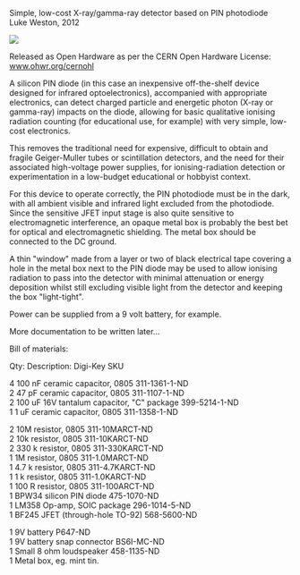 
Simple, low-cost X-ray/gamma-ray detector based on PIN photodiode  
Luke Weston, 2012

 ![](https://github.com/lukeweston/PINDetector/raw/master/PINDetector-pcb.png)

Released as Open Hardware as per the CERN Open Hardware License: www.ohwr.org/cernohl

A silicon PIN diode (in this case an inexpensive off-the-shelf device designed for infrared optoelectronics), accompanied with appropriate electronics, can detect charged particle and energetic photon (X-ray or gamma-ray) impacts on the diode, allowing for basic qualitative ionising radiation counting (for educational use, for example)
with very simple, low-cost electronics.

This removes the traditional need for expensive, difficult to obtain and fragile Geiger-Muller tubes or scintillation detectors, and the need for their associated high-voltage power supplies, for ionising-radiation detection or experimentation in a low-budget educational or hobbyist context.

For this device to operate correctly, the PIN photodiode must be in the dark, with all ambient visible and infrared light excluded from the photodiode. Since the sensitive JFET input stage is also quite sensitive to electromagnetic interference, an opaque metal box is probably the best bet for optical and electromagnetic shielding. The metal box should be connected to the DC ground.

A thin "window" made from a layer or two of black electrical tape covering a hole in the metal box next to the PIN diode may be used to allow ionising radiation to pass into the detector with minimal attenuation or energy deposition whilst still excluding visible light from the detector and keeping the box "light-tight".

Power can be supplied from a 9 volt battery, for example.

More documentation to be written later...

Bill of materials:

Qty:	Description:          Digi-Key SKU  

4	100 nF ceramic capacitor, 0805          311-1361-1-ND  
2	47 pF ceramic capacitor, 0805         311-1107-1-ND  
2	100 uF 16V tantalum capacitor, "C" package          399-5214-1-ND  
1	1 uF ceramic capacitor, 0805          311-1358-1-ND  

2	10M resistor, 0805          311-10MARCT-ND  
2	10k resistor, 0805          311-10KARCT-ND  
2	330 k resistor, 0805          311-330KARCT-ND  
1	1M resistor, 0805         311-1.0MARCT-ND  
1	4.7 k resistor, 0805          311-4.7KARCT-ND  
1	1 k resistor, 0805          311-1.0KARCT-ND  
1	100 R resistor, 0805          311-100ARCT-ND  
1	BPW34 silicon PIN diode         475-1070-ND  
1	LM358 Op-amp, SOIC package          296-1014-5-ND  
1	BF245 JFET (through-hole TO-92)         568-5600-ND  

1	9V battery          P647-ND  
1	9V battery snap connector         BS6I-MC-ND  
1	Small 8 ohm loudspeaker         458-1135-ND  
1	Metal box, eg. mint tin.  
